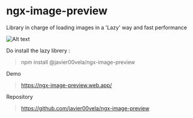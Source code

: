 # ngx-image-preview

Library in charge of loading images in a 'Lazy' way and fast performance

![Alt text](https://raw.githubusercontent.com/javier00vela/ngx-image-preview/main/src/assets/demo.gif)

Do install the lazy librery : 

> npm install @javier00vela/ngx-image-preview


Demo 

> https://ngx-image-preview.web.app/


Repository

> https://github.com/javier00vela/ngx-image-preview
